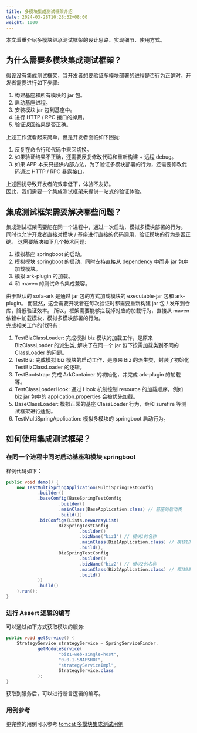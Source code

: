 ```yaml
---
title: 多模块集成测试框架介绍
date: 2024-03-28T10:28:32+08:00
weight: 1000
---
```


本文着重介绍多模块继承测试框架的设计思路、实现细节、使用方式。

## 为什么需要多模块集成测试框架？

假设没有集成测试框架，当开发者想要验证多模块部署的进程是否行为正确时，开发者需要进行如下步骤:

1. 构建基座和所有模块的 jar 包。
2. 启动基座进程。
3. 安装模块 jar 包到基座中。
4. 进行 HTTP / RPC 接口的掉用。
5. 验证返回结果是否正确。

上述工作流看起来简单，但是开发者面临如下困扰:

1. 反复在命令行和代码中来回切换。
2. 如果验证结果不正确，还需要反复修改代码和重新构建 + 远程 debug。
3. 如果 APP 本来只提供内部方法，为了验证多模块部署的行为，还需要修改代码通过 HTTP / RPC 暴露接口。

上述困扰导致开发者的效率低下，体验不友好。</br>
因此，我们需要一个集成测试框架来提供一站式的验证体验。

## 集成测试框架需要解决哪些问题？

集成测试框架需要能在同一个进程中，通过一次启动，模拟多模块部署的行为。
同时也允许开发者直接对模块 / 基座进行直接的代码调用，验证模块的行为是否正确。
这需要解决如下几个技术问题:

1. 模拟基座 springboot 的启动。
2. 模拟模块 springboot 的启动，同时支持直接从 dependency 中而非 jar 包中加载模块。
3. 模拟 ark-plugin 的加载。
4. 和 maven 的测试命令集成兼容。

由于默认的 sofa-ark 是通过 jar 包的方式加载模块的 executable-jar 包和 ark-plugin。
而显然，这会需要开发者在每次验证时都需要重新构建 jar 包 / 发布到仓库，降低验证效率。
所以，框架需要能够拦截掉对应的加载行为，直接从 maven 依赖中加载模块，模拟多模块部署的行为。</br>
完成相关工作的代码有：

1. TestBizClassLoader: 完成模拟 biz 模块的加载工作，是原来 BizClassLoader 的派生类, 解决了在同一个 jar 包下按需加载类到不同的 ClassLoader 的问题。
2. TestBiz: 完成模拟 biz 模块的启动工作，是原来 Biz 的派生类，封装了初始化 TestBizClassLoader 的逻辑。
3. TestBootstrap: 完成 ArkContainer 的初始化，并完成 ark-plugin 的加载等。
4. TestClassLoaderHook: 通过 Hook 机制控制 resource 的加载顺序，例如 biz jar 包中的 application.properties 会被优先加载。
5. BaseClassLoader: 模拟正常的基座 ClassLoader 行为，会和 surefire 等测试框架进行适配。
6. TestMultiSpringApplication: 模拟多模块的 springboot 启动行为。

## 如何使用集成测试框架？

### 在同一个进程中同时启动基座和模块 springboot

样例代码如下：

```java
public void demo() {
    new TestMultiSpringApplication(MultiSpringTestConfig
            .builder()
            .baseConfig(BaseSpringTestConfig
                    .builder()
                    .mainClass(BaseApplication.class) // 基座的启动类
                    .build())
            .bizConfigs(Lists.newArrayList(
                    BizSpringTestConfig
                            .builder()
                            .bizName("biz1") // 模块1的名称
                            .mainClass(Biz1Application.class) // 模块1的启动类
                            .build(),
                    BizSpringTestConfig
                            .builder()
                            .bizName("biz2") // 模块2的名称
                            .mainClass(Biz2Application.class) // 模块2的启动类
                            .build()
            ))
            .build()
    ).run();
}
```

### 进行 Assert 逻辑的编写

可以通过如下方式获取模块的服务:

```java
public void getService() {
    StrategyService strategyService = SpringServiceFinder.
            getModuleService(
                    "biz1-web-single-host",
                    "0.0.1-SNAPSHOT",
                    "strategyServiceImpl",
                    StrategyService.class
            );
}
```

获取到服务后，可以进行断言逻辑的编写。

### 用例参考

更完整的用例可以参考 [tomcat 多模块集成测试用例](https://github.com/koupleless/samples/blob/main/springboot-samples/web/tomcat/tomcat-web-integration-test/README-zh_CN.md)